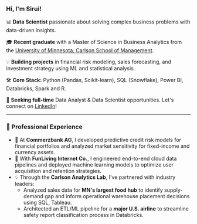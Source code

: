 ### Hi, I'm Sirui!

📊 **Data Scientist** passionate about solving complex business problems with data-driven insights.

🎓 **Recent graduate** with a Master of Science in Business Analytics from the [University of Minnesota, Carlson School of Management](https://carlsonschool.umn.edu/).

💡 **Building projects** in financial risk modeling, sales forecasting, and investment strategy using ML and statistical analysis.

🛠️ **Core Stack:** Python (Pandas, Scikit-learn), SQL (Snowflake), Power BI, Databricks, Spark and R.

🤝 **Seeking full-time** Data Analyst & Data Scientist opportunities. Let's connect on [LinkedIn](https://www.linkedin.com/in/sirui-luo-/)!

---

### 💼 Professional Experience

* 🏦 At **Commerzbank AG**, I developed predictive credit risk models for financial portfolios and analyzed market sensitivity for fixed-income and currency assets.
* 🚀 With **FunLiving Internet Co.**, I engineered end-to-end cloud data pipelines and deployed machine learning models to optimize user acquisition and retention strategies.
* 💡 Through the **Carlson Analytics Lab**, I've partnered with industry leaders:
    * Analyzed sales data for **MN's largest food hub** to identify supply-demand gap and inform operational warehouse placement decisions using SQL, Tableau.
    * Architected an ETL/ML pipeline for a **major U.S. airline** to streamline safety report classification process in Databricks.
